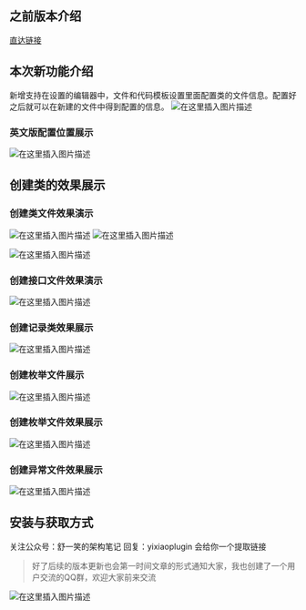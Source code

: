
## 之前版本介绍
[直达链接](https://shuyixiao.blog.csdn.net/article/details/141574892?spm=1001.2014.3001.5502)

## 本次新功能介绍
新增支持在设置的编辑器中，文件和代码模板设置里面配置类的文件信息。配置好之后就可以在新建的文件中得到配置的信息。
![在这里插入图片描述](https://i-blog.csdnimg.cn/direct/75dd3dbfacf845ae9c847d70d502298c.png)
### 英文版配置位置展示
![在这里插入图片描述](https://i-blog.csdnimg.cn/direct/58556d6fbbfa4f1682407bae5f8140b5.png)


## 创建类的效果展示
### 创建类文件效果演示
![在这里插入图片描述](https://i-blog.csdnimg.cn/direct/0831861abd5b4c7890421dde9dda2868.png)
![在这里插入图片描述](https://i-blog.csdnimg.cn/direct/a86bb2bbc929448582aa2b0ee0916b18.png)

![在这里插入图片描述](https://i-blog.csdnimg.cn/direct/1a7df6b1254c425eb893067f9213acb0.png)

### 创建接口文件效果演示
![在这里插入图片描述](https://i-blog.csdnimg.cn/direct/e664566bb5d74d60a5d73bbc6b4523ec.png)

### 创建记录类效果展示
![在这里插入图片描述](https://i-blog.csdnimg.cn/direct/afe1d3be15b94731967bb0f1a463588c.png)

### 创建枚举文件展示
![在这里插入图片描述](https://i-blog.csdnimg.cn/direct/41e4c8fc495a46c5a55ec0d414fbf3e2.png)
### 创建枚举文件效果展示
![在这里插入图片描述](https://i-blog.csdnimg.cn/direct/5c85362f797a4203b4279f3cfb17f4c3.png)
### 创建异常文件效果展示
![在这里插入图片描述](https://i-blog.csdnimg.cn/direct/1b1f3263f31d421e93c9ab527aff30bf.png)

## 安装与获取方式
关注公众号：舒一笑的架构笔记
回复：yixiaoplugin 会给你一个提取链接
> 好了后续的版本更新也会第一时间文章的形式通知大家，我也创建了一个用户交流的QQ群，欢迎大家前来交流


![在这里插入图片描述](https://i-blog.csdnimg.cn/direct/be84c24c681a42538473997349c9c7a6.png)
